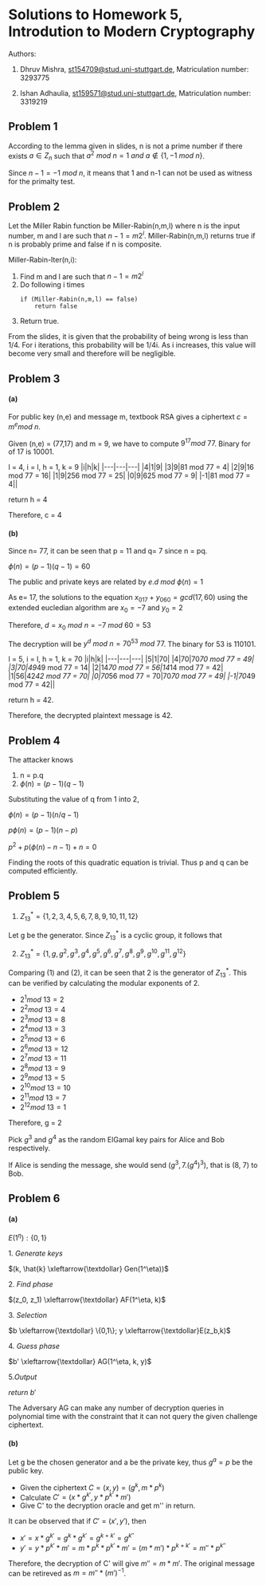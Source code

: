 # Solutions to Homework 5, Introdution to Modern Cryptography
Authors:

1. Dhruv Mishra, st154709@stud.uni-stuttgart.de, Matriculation number: 3293775

2. Ishan Adhaulia, st159571@stud.uni-stuttgart.de, Matriculation number: 3319219


## Problem 1
According to the lemma given in slides, n is not a prime number if there exists $a \in Z_n$ such that $a^2\ mod\ n = 1\ and\ a\not\in \{1, -1\ mod\ n\}$.

Since $n-1 = -1\ mod\ n$, it means that 1 and n-1 can not be used as witness for the primalty test.

## Problem 2
Let the Miller Rabin function be Miller-Rabin(n,m,l) where n is the input number, m and l are such that $n-1=m2^l$. Miller-Rabin(n,m,l) returns true if n is probably prime and false if n is composite.

Miller-Rabin-Iter(n,i):
1) Find m and l are such that $n-1=m2^l$
2) Do following i times
    ```
    if (Miller-Rabin(n,m,l) == false)
        return false
    ```
3) Return true.

From the slides, it is given that the probability of being wrong is less than 1/4. For i iterations, this probability will be 1/4i. As i increases, this value will become very small and therefore will be negligible.

## Problem 3
#### (a)
For public key (n,e) and message m, textbook RSA gives a ciphertext $c = m^e mod\ n$.

Given (n,e) = (77,17) and m = 9, we have to compute $9^{17} mod\ 77$. Binary for of 17 is 10001.

l = 4, i = l, h = 1, k = 9
|i|h|k|
|---|---|---|
|4|1|9|
|3|9|81 mod 77 = 4|
|2|9|16 mod 77 = 16|
|1|9|256 mod 77 = 25|
|0|9|625 mod 77 = 9|
|-1|81 mod 77 = 4||

return h = 4

Therefore, c = 4

#### (b)
Since n= 77, it can be seen that p = 11 and q= 7 since n = pq.

$\phi(n) = (p-1)(q-1) = 60$

The public and private keys are related by $e.d\ mod\ \phi(n) = 1$

As e= 17, the solutions to the equation $x_017 + y_060 = gcd(17,60)$ using the extended eucledian algorithm are $x_0 = -7$ and $y_0 = 2$

Therefore, $d = x_0\ mod\ n = -7\ mod\ 60 = 53$

The decryption will be $y^d\ mod\ n = 70^{53}\ mod\ 77$. The binary for 53 is 110101.

l = 5, i = l, h = 1, k = 70
|i|h|k|
|---|---|---|
|5|1|70|
|4|70|70*70 mod 77 = 49|
|3|70|49*49 mod 77 = 14|
|2|14*70 mod 77 = 56|14*14 mod 77 = 42|
|1|56|42*42 mod 77 = 70|
|0|70*56 mod 77 = 70|70*70 mod 77 = 49|
|-1|70*49 mod 77 = 42||

return h = 42.

Therefore, the decrypted plaintext message is 42.

## Problem 4
The attacker knows
1. n = p.q
2. $\phi(n) = (p-1)(q-1)$

Substituting the value of q from 1 into 2,

$\phi(n) = (p-1)(n/q-1)$

$p\phi(n) = (p-1)(n-p)$

$p^2 + p(\phi(n) -n -1) + n = 0$

Finding the roots of this quadratic equation is trivial. Thus p and q can be computed efficiently.

## Problem 5
1. $Z^*_{13} = \{1,2,3,4,5,6,7,8,9,10,11,12\}$

Let g be the generator. Since $Z^*_{13}$ is a cyclic group, it follows that

2. $Z^*_{13}= \{1,g,g^2,g^3,g^4,g^5,g^6,g^7,g^8,g^9,g^{10},g^{11},g^{12}\}$

Comparing (1) and (2), it can be seen that 2 is the generator of $Z^*_{13}$. This can be verified by calculating the modular exponents of 2.

- $2^1 mod\ 13= 2$
- $2^2 mod\ 13= 4$
- $2^3 mod\ 13= 8$
- $2^4 mod\ 13= 3$
- $2^5 mod\ 13= 6$
- $2^6 mod\ 13= 12$
- $2^7 mod\ 13= 11$
- $2^8 mod\ 13= 9$
- $2^9 mod\ 13= 5$
- $2^10 mod\ 13= 10$
- $2^11 mod\ 13= 7$
- $2^12 mod\ 13= 1$

Therefore, g = 2

Pick $g^3$ and $g^4$ as the random ElGamal key pairs for Alice and Bob respectively.

If Alice is sending the message, she would send $(g^3, 7.(g^4)^3)$, that is (8, 7) to Bob.

## Problem 6
#### (a)
$E(1^\eta):\{0,1\}$

$1.\ Generate\ keys$

$(k, \hat{k} \xleftarrow{\textdollar} Gen(1^\eta))$

$2.\ Find\ phase$

$(z_0, z_1) \xleftarrow{\textdollar} AF(1^\eta, k)$

$3.\ Selection$

$b \xleftarrow{\textdollar} \{0,1\}; y \xleftarrow{\textdollar}E(z_b,k)$

$4.\ Guess\ phase$

$b' \xleftarrow{\textdollar} AG(1^\eta, k, y)$

$5. Output$

$return\ b'$

The Adversary AG can make any number of decryption queries in polynomial time with the constraint that it can not query the given challenge ciphertext.


#### (b)
Let g be the chosen generator and a be the private key, thus $g^a= p$ be the public key.

- Given the ciphertext $C = (x, y) = (g^k, m*p^k)$
- Calculate $C' = (x*g^{k'}, y*p^{k'}*m')$
- Give C' to the decryption oracle and get m'' in return.

It can be observed that if $C' = (x',y')$, then

- $x' = x*g^{k'} = g^k*g^{k'} = g^{k+k'} = g^{k''}$
- $y' = y*p^{k'}*m' = m*p^k*p^{k'}*m' = (m*m')*p^{k+k'} = m''*p^{k''}$

Therefore, the decryption of C' will give $m''=m*m'$. The original message can be retireved as $m = m''*(m')^{-1}$.